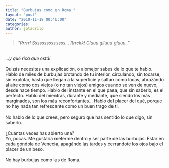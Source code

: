 ```yaml
---
title: "Burbujas como en Roma."
layout: "post"
date: "2010-11-18 00:46:00"
categories: 
author: jotadrilo
---
```


<div class="css-full-post-content js-full-post-content">
<span style="font-style:italic;"><blockquote>"Rrrrr! Ssssssssssssss... Rrrckk!   Gluuu glluuu gluuu.."</blockquote><br />...y qué rica que está!<span style="font-weight:bold;"></span></span><br /><br />Quizás necesites una explicación, o alomejor sabes de lo que te hablo.<br />Hablo de miles de burbujas brotando de tu interior, circulando, sin tocarse, sin explotar, hasta que llegan a la superficie y saltan como locas, abrazándo al aire como dos viejos (o no tan viejos) amigos cuando se ven de nuevo, desde hace tiempo. Hablo del instante en el que pasa, que sin saberlo, es el perfecto. Hablo del mientras, durante y mediante, que siendo los más marginados, son los más reconfortantes... Hablo del placer del qué, porque no hay nada tan refrescante como un buen trago de ti.<br /><br />No hablo de lo que crees, pero seguro que has sentido lo que digo, sin saberlo.<br /><br />¿Cuántas veces has abierto una?<br />Yo, pocas. Me gustaría meterme dentro y ser parte de las burbujas. Estar en cada góndola de Venecia, apagándo las tardes y cerrandote los ojos bajo el placer de un beso.<br /><br />No hay burbujas como las de Roma.
</div>
